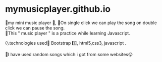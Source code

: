 # mymusicplayer.github.io
🎵my mini music player  🎵, 🧡On single click we can play the song  on double click we can pause the  song.   
🌟This " music player " is a practice while learning Javascript. 

🌜technologies used🌛 Bootstrap 5️⃣, html5,css3, javascript .

🌟I have used random songs which i got from some websites😝
